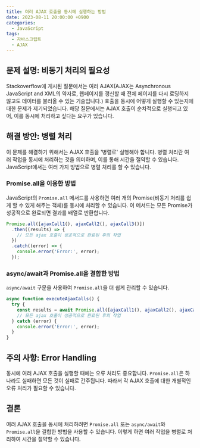 ```yaml
---
title: 여러 AJAX 호출을 동시에 실행하는 방법
date: 2023-08-11 20:00:00 +0900
categories:
  - JavaScript
tags:
  - 자바스크립트
  - AJAX
---
```


## 문제 설명: 비동기 처리의 필요성

Stackoverflow에 게시된 질문에서는 여러 AJAX(AJAX는 Asynchronous JavaScript and XML의 약자로, 웹페이지를 갱신할 때 전체 페이지를 다시 로딩하지 않고도 데이터를 불러올 수 있는 기술입니다.) 호출을 동시에 어떻게 실행할 수 있는지에 대한 문제가 제기되었습니다. 해당 질문에서는 AJAX 호출이 순차적으로 실행되고 있어, 이를 동시에 처리하고 싶다는 요구가 있습니다. 

## 해결 방안: 병렬 처리

이 문제를 해결하기 위해서는 AJAX 호출을 '병렬로' 실행해야 합니다. 병렬 처리란 여러 작업을 동시에 처리하는 것을 의미하며, 이를 통해 시간을 절약할 수 있습니다. JavaScript에서는 여러 가지 방법으로 병렬 처리를 할 수 있습니다.

### Promise.all을 이용한 방법

JavaScript의 `Promise.all` 메서드를 사용하면 여러 개의 Promise(비동기 처리를 쉽게 할 수 있게 해주는 객체)를 동시에 처리할 수 있습니다. 이 메서드는 모든 Promise가 성공적으로 완료되면 결과를 배열로 반환합니다.

```javascript
Promise.all([ajaxCall1(), ajaxCall2(), ajaxCall3()])
  .then((results) => {
    // 모든 ajax 호출이 성공적으로 완료된 후의 작업
  })
  .catch((error) => {
    console.error('Error:', error);
  });
```

### async/await과 Promise.all을 결합한 방법

`async/await` 구문을 사용하여 `Promise.all`을 더 쉽게 관리할 수 있습니다.

```javascript
async function executeAjaxCalls() {
  try {
    const results = await Promise.all([ajaxCall1(), ajaxCall2(), ajaxCall3()]);
    // 모든 ajax 호출이 성공적으로 완료된 후의 작업
  } catch (error) {
    console.error('Error:', error);
  }
}
```

## 주의 사항: Error Handling

동시에 여러 AJAX 호출을 실행할 때에는 오류 처리도 중요합니다. `Promise.all`은 하나라도 실패하면 모든 것이 실패로 간주됩니다. 따라서 각 AJAX 호출에 대한 개별적인 오류 처리가 필요할 수 있습니다.

## 결론

여러 AJAX 호출을 동시에 처리하려면 `Promise.all` 또는 `async/await`와 `Promise.all`을 결합한 방법을 사용할 수 있습니다. 이렇게 하면 여러 작업을 병렬로 처리하여 시간을 절약할 수 있습니다.